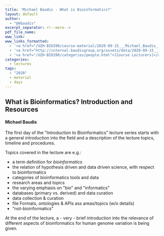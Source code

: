 ```yaml
---
title: 'Michael Baudis - What is Bioinformatics?'
layout: default
author:
  - "@mbaudis"
excerpt_separator: <!--more-->
pdf_file_name:
www_link:
www_links_formatted:
  - '<a href="/UZH-BIO390/course-material/2020-09-15___Michael_Baudis__What_is_Bioinformatics__UZH-BIO390-HS20-lecture-01" target="_blank">[2020 lecture slides]</a>'
  - '<a href="http://internal.baudisgroup.org/assets/data/2020-09-15___Michael_Baudis__What_is_Bioinformatics__UZH-BIO390-HS20-lecture-01__recording.mp4" target="_blank">[2020 lecture recording]</a>(MP4 105MB; UZH internal / VPN)'
  - '<a href="/UZH-BIO390/categories/people.html">[Course Lecturers]</a>'
categories:
  - lectures
tags:
  - "2020"
  - material
  - days
---
```


## What is Bioinformatics? Introduction and Resources
#### Michael Baudis

The first day of the "Introduction to Bioinformatics" lecture series starts with a general introduction into the field and a description of the lecture topics, timeline and procedures.

<!--more-->

Topics covered in the lecture are e.g.:

* a term definition for _bioinformatics_
* the relation of hypothesis driven and data driven science, with respect to bioinformatics
* categories of bioinformatics tools and data
* research areas and topics
* the varying emphasis on "bio" and "informatics"
* databases (primary vs. derived) and data curation
* data collection & curation
* file Formats, ontologies & APIs ass areas/topics (w/o details)
* "not-bioinformatics"

At the end of the lecture, a - very - brief introduction into the relevance of different aspects of bioinformatics for human genome variation is being given.
